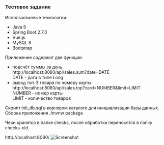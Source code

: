 <h3>Тестовое задание</h3>

Использованные технологии:
- Java 8
- Spring Boot 2.7.0
- Vue.js
- MySQL 8
- Bootstrap

Приложение содержит две функции:
- подсчёт суммы за день<br/>
  http://localhost:8080/api/sales.sum?date=DATE<br/>
  DATE - дата в типе Long<br/>
- вывод топ-3 товара по номеру карты<br/>
  http://localhost:8080/api/sales.top?card=NUMBER&limit=LIMIT<br/>
  NUMBER - номер карты<br/>
  LIMIT - количество товаров<br/>

Скрипт init_db.sql в корневом каталоге для инициализации базы данных.<br/>
Сборка приложения ./mvnw package

Чеки хранятся в папке checks, после обработки переносятся в папку checks-old.

http://localhost:8080/
![Screenshot](https://user-images.githubusercontent.com/97829657/174144483-3e325798-50b1-4c59-b6ae-3789f80c942a.png)
